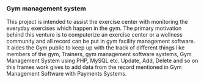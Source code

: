 ###    Gym management system
This project is intended to assist the exercise center with monitoring the everyday exercises which happen in the gym. The primary motivation behind this venture is to computerize an exercise center or a wellness community and all record can be put in gym facility management software. It aides the Gym public to keep up with the track of different things like members of the gym, Trainers, gym management software systems, Gym Management System using PHP, MySQL etc. Update, Add, Delete and so on this frames work gives to add data from the record mentioned in Gym Management Software with Payments Systems.

